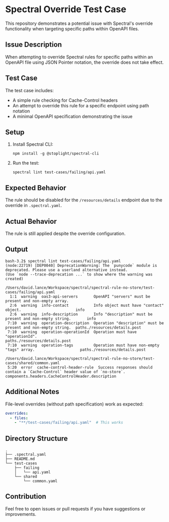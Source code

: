 # Spectral Override Test Case

This repository demonstrates a potential issue with Spectral's override functionality when targeting specific paths within OpenAPI files.

## Issue Description

When attempting to override Spectral rules for specific paths within an OpenAPI file using JSON Pointer notation, the override does not take effect.

## Test Case

The test case includes:
- A simple rule checking for Cache-Control headers
- An attempt to override this rule for a specific endpoint using path notation
- A minimal OpenAPI specification demonstrating the issue

## Setup

1. Install Spectral CLI:
   ```shell
   npm install -g @stoplight/spectral-cli
   ```

2. Run the test:
   ```shell
   spectral lint test-cases/failing/api.yaml
   ```

## Expected Behavior

The rule should be disabled for the `/resources/details` endpoint due to the override in `.spectral.yaml`.

## Actual Behavior

The rule is still applied despite the override configuration.

## Output

```shell
bash-3.2$ spectral lint test-cases/failing/api.yaml
(node:22719) [DEP0040] DeprecationWarning: The `punycode` module is deprecated. Please use a userland alternative instead.
(Use `node --trace-deprecation ...` to show where the warning was created)

/Users/david.lance/Workspace/spectral/spectral-rule-no-store/test-cases/failing/api.yaml
  1:1  warning  oas3-api-servers       OpenAPI "servers" must be present and non-empty array.
  2:6  warning  info-contact           Info object must have "contact" object.                        info
  2:6  warning  info-description       Info "description" must be present and non-empty string.       info
 7:10  warning  operation-description  Operation "description" must be present and non-empty string.  paths./resources/details.post
 7:10  warning  operation-operationId  Operation must have "operationId".                             paths./resources/details.post
 7:10  warning  operation-tags         Operation must have non-empty "tags" array.                    paths./resources/details.post

/Users/david.lance/Workspace/spectral/spectral-rule-no-store/test-cases/shared/common.yaml
 5:20  error  cache-control-header-rule  Success responses should contain a `Cache-Control` header value of `no-store`.  components.headers.CacheControlHeader.description
 ```

## Additional Notes

File-level overrides (without path specification) work as expected:
```yaml
overrides:
  - files:
    - "**/test-cases/failing/api.yaml"  # This works
```

## Directory Structure

```
.
├── .spectral.yaml
├── README.md
└── test-cases
    ├── failing
    │   └── api.yaml
    └── shared
        └── common.yaml
```

## Contribution

Feel free to open issues or pull requests if you have suggestions or improvements.
